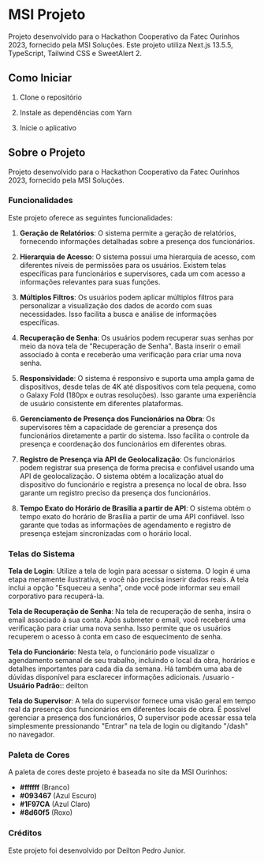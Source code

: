 # MSI Projeto

Projeto desenvolvido para o Hackathon Cooperativo da Fatec Ourinhos 2023, fornecido pela MSI Soluções. Este projeto utiliza Next.js 13.5.5, TypeScript, Tailwind CSS e SweetAlert 2.

## Como Iniciar

1. Clone o repositório

2. Instale as dependências com Yarn

3. Inicie o aplicativo

## Sobre o Projeto

Projeto desenvolvido para o Hackathon Cooperativo da Fatec Ourinhos 2023, fornecido pela MSI Soluções.

### Funcionalidades

Este projeto oferece as seguintes funcionalidades:

1. **Geração de Relatórios**: O sistema permite a geração de relatórios, fornecendo informações detalhadas sobre a presença dos funcionários.

2. **Hierarquia de Acesso**: O sistema possui uma hierarquia de acesso, com diferentes níveis de permissões para os usuários. Existem telas específicas para funcionários e supervisores, cada um com acesso a informações relevantes para suas funções.

3. **Múltiplos Filtros**: Os usuários podem aplicar múltiplos filtros para personalizar a visualização dos dados de acordo com suas necessidades. Isso facilita a busca e análise de informações específicas.

4. **Recuperação de Senha**: Os usuários podem recuperar suas senhas por meio da nova tela de "Recuperação de Senha". Basta inserir o email associado à conta e receberão uma verificação para criar uma nova senha.

5. **Responsividade**: O sistema é responsivo e suporta uma ampla gama de dispositivos, desde telas de 4K até dispositivos com tela pequena, como o Galaxy Fold (180px e outras resoluções). Isso garante uma experiência de usuário consistente em diferentes plataformas.

6. **Gerenciamento de Presença dos Funcionários na Obra**: Os supervisores têm a capacidade de gerenciar a presença dos funcionários diretamente a partir do sistema. Isso facilita o controle da presença e coordenação dos funcionários em diferentes obras.

7. **Registro de Presença via API de Geolocalização**: Os funcionários podem registrar sua presença de forma precisa e confiável usando uma API de geolocalização. O sistema obtém a localização atual do dispositivo do funcionário e registra a presença no local de obra. Isso garante um registro preciso da presença dos funcionários.

8. **Tempo Exato do Horário de Brasília a partir de API**: O sistema obtém o tempo exato do horário de Brasília a partir de uma API confiável. Isso garante que todas as informações de agendamento e registro de presença estejam sincronizadas com o horário local.

### Telas do Sistema

**Tela de Login**: Utilize a tela de login para acessar o sistema. O login é uma etapa meramente ilustrativa, e você não precisa inserir dados reais. A tela inclui a opção "Esqueceu a senha", onde você pode informar seu email corporativo para recuperá-la.

**Tela de Recuperação de Senha**: Na tela de recuperação de senha, insira o email associado à sua conta. Após submeter o email, você receberá uma verificação para criar uma nova senha. Isso permite que os usuários recuperem o acesso à conta em caso de esquecimento de senha.

**Tela do Funcionário**: Nesta tela, o funcionário pode visualizar o agendamento semanal de seu trabalho, incluindo o local da obra, horários e detalhes importantes para cada dia da semana. Há também uma aba de dúvidas disponível para esclarecer informações adicionais. /usuario - **Usuário Padrão:**: deilton

**Tela do Supervisor**: A tela do supervisor fornece uma visão geral em tempo real da presença dos funcionários em diferentes locais de obra. É possível gerenciar a presença dos funcionários, O supervisor pode acessar essa tela simplesmente pressionando "Entrar" na tela de login ou digitando "/dash" no navegador.

### Paleta de Cores

A paleta de cores deste projeto é baseada no site da MSI Ourinhos:

- **#ffffff** (Branco)
- **#093467** (Azul Escuro)
- **#1F97CA** (Azul Claro)
- **#8d60f5** (Roxo)

### Créditos

Este projeto foi desenvolvido por Deilton Pedro Junior.
